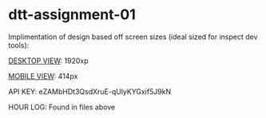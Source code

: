 # dtt-assignment-01

Implimentation of design based off screen sizes (ideal sized for inspect dev tools): 

[DESKTOP VIEW](https://overflow.io/s/SQY91U3K/?node=a1b1f199): 1920xp

[MOBILE VIEW](https://overflow.io/s/SQY91U3K/?node=08a536d0): 414px 

API KEY: eZAMbHDt3QsdXruE-qUlyKYGxif5J9kN

HOUR LOG: Found in files above 
